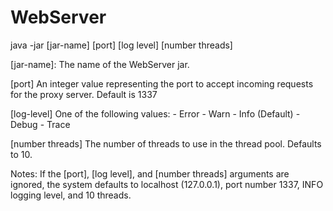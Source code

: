 WebServer
=========

java -jar [jar-name] [port] [log level] [number threads]

[jar-name]:
	The name of the WebServer jar.

[port]
	An integer value representing the port to accept incoming requests
	for the proxy server. Default is 1337
	
[log-level]
    One of the following values:
    - Error
    - Warn
    - Info (Default)
    - Debug
    - Trace
    
[number threads]
    The number of threads to use in the thread pool. Defaults to 10.

Notes:
If the [port], [log level], and [number threads] arguments are ignored, 
the system defaults to localhost (127.0.0.1), port number 1337, INFO logging level, and 10 threads.
	